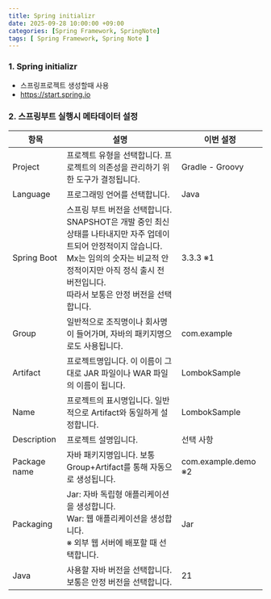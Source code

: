 ```yaml
---
title: Spring initializr
date: 2025-09-28 10:00:00 +09:00
categories: [Spring Framework, SpringNote]
tags: [ Spring Framework, Spring Note ]
---
```


### 1. Spring initializr
 - 스프링프로젝트 생성할때 사용
 - https://start.spring.io

### 2. 스프링부트 실행시 메타데이터 설정

| 항목           | 설명                                                                                                                                       | 이번 설정               |
| ------------ |------------------------------------------------------------------------------------------------------------------------------------------| ------------------- |
| Project      | 프로젝트 유형을 선택합니다. 프로젝트의 의존성을 관리하기 위한 도구가 결정됩니다.                                                                                            | Gradle - Groovy     |
| Language     | 프로그래밍 언어를 선택합니다.                                                                                                                         | Java                |
| Spring Boot  | 스프링 부트 버전을 선택합니다. <br> SNAPSHOT은 개발 중인 최신 상태를 나타내지만 자주 업데이트되어 안정적이지 않습니다.<br> Mx는 임의의 숫자는 비교적 안정적이지만 아직 정식 출시 전 버전입니다.<br> 따라서 보통은 안정 버전을 선택합니다. | 3.3.3 ※1            |
| Group        | 일반적으로 조직명이나 회사명이 들어가며, 자바의 패키지명으로도 사용됩니다.                                                                                                | com.example         |
| Artifact     | 프로젝트명입니다. 이 이름이 그대로 JAR 파일이나 WAR 파일의 이름이 됩니다.                                                                                            | LombokSample        |
| Name         | 프로젝트의 표시명입니다. 일반적으로 Artifact와 동일하게 설정합니다.                                                                                                | LombokSample        |
| Description  | 프로젝트 설명입니다.                                                                                                                              | 선택 사항               |
| Package name | 자바 패키지명입니다. 보통 Group+Artifact를 통해 자동으로 생성됩니다.                                                                                            | com.example.demo ※2 |
| Packaging    | Jar: 자바 독립형 애플리케이션을 생성합니다.<br> War: 웹 애플리케이션을 생성합니다.<br> ※ 외부 웹 서버에 배포할 때 선택합니다.                                                         | Jar                 |
| Java         | 사용할 자바 버전을 선택합니다. 보통은 안정 버전을 선택합니다.                                                                                                      | 21                  |
